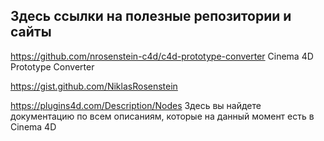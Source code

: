## Здесь ссылки на полезные репозитории и сайты

https://github.com/nrosenstein-c4d/c4d-prototype-converter  Cinema 4D Prototype Converter

https://gist.github.com/NiklasRosenstein


https://plugins4d.com/Description/Nodes      Здесь вы найдете документацию по всем описаниям, которые на данный момент есть в Cinema 4D
